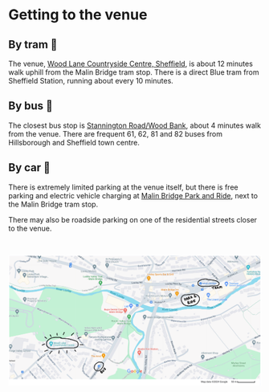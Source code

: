 # Getting to the venue

## By tram 🚋
The venue, [Wood Lane Countryside Centre, Sheffield](https://maps.app.goo.gl/JTQrL8GEKJfoqV6A7), is about 12 minutes walk uphill from the Malin Bridge tram stop. There is a direct Blue tram from Sheffield Station, running about every 10 minutes.

## By bus 🚌
The closest bus stop is [Stannington Road/Wood Bank](https://maps.app.goo.gl/AJDPZHL9DrLKYTjW6), about 4 minutes walk from the venue. There are frequent 61, 62, 81 and 82 buses from Hillsborough and Sheffield town centre. 

## By car 🚗
There is extremely limited parking at the venue itself, but there is free parking and electric vehicle charging at [Malin Bridge Park and Ride](https://maps.app.goo.gl/YFufybstS2GbgUW97), next to the Malin Bridge tram stop. 

There may also be roadside parking on one of the residential streets closer to the venue.

<br>

[![Wood Lane Countryside Centre, Sheffield](map.png)](https://maps.app.goo.gl/JTQrL8GEKJfoqV6A7)